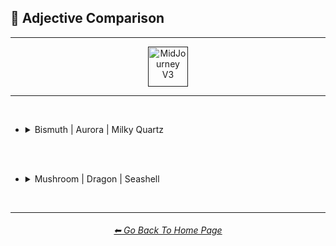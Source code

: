 <h2>🦚 Adjective Comparison</h2>

<hr><!--------------->

<div align="center">

[<img src="/Images/Repo_Parts/Buttons/Version_Buttons/button_version_V3_active_full.webp?raw=true" alt="MidJourney V3" height="64" />]()

</div>

<hr>
<br>


- <details><summary>Bismuth | Aurora | Milky Quartz</summary><p><div align="center">

    <table>
        <tr align=center valign=middle>
            <th>Adjective Used</th>
            <th>Bismuth</th>
            <th>Aurora</th>
            <th>Milky Quartz</th>
        </tr>
        <tr align=center valign=middle>
            <td>(Just The Style)</td>
            <td><img src="/Images/MJ_V3/Comparison_Page_Images/Adjective_Comparison/Bismuth/Bismuth.png?raw=true" width="256" />
            </td>
            <td><img src="/Images/MJ_V3/Comparison_Page_Images/Adjective_Comparison/Aurora/Aurora.png?raw=true" width="256" />
            </td>
            <td><img src="/Images/MJ_V3/Comparison_Page_Images/Adjective_Comparison/Milky_Quartz/Milky_Quartz.png?raw=true" width="256" />
            </td>
        </tr>
        <tr align=center valign=middle>
            <td>Realistic</td>
            <td><img src="/Images/MJ_V3/Comparison_Page_Images/Adjective_Comparison/Bismuth/Bismuth_Realistic.png?raw=true" width="256" />
            </td>
            <td><img src="/Images/MJ_V3/Comparison_Page_Images/Adjective_Comparison/Aurora/Aurora_Realistic.png?raw=true" width="256" />
            </td>
            <td><img src="/Images/MJ_V3/Comparison_Page_Images/Adjective_Comparison/Milky_Quartz/Milky_Quartz_Realistic.png?raw=true" width="256" />
            </td>
        </tr>
        <tr align=center valign=middle>
            <td>Photorealistic</td>
            <td><img src="/Images/MJ_V3/Comparison_Page_Images/Adjective_Comparison/Bismuth/Bismuth_Photorealistic.png?raw=true" width="256" />
            </td>
            <td><img src="/Images/MJ_V3/Comparison_Page_Images/Adjective_Comparison/Aurora/Aurora_Photorealistic.png?raw=true" width="256" />
            </td>
            <td><img src="/Images/MJ_V3/Comparison_Page_Images/Adjective_Comparison/Milky_Quartz/Milky_Quartz_Photorealistic.png?raw=true" width="256" />
            </td>
        </tr>
        <tr align=center valign=middle>
            <td>Surreal</td>
            <td><img src="/Images/MJ_V3/Comparison_Page_Images/Adjective_Comparison/Bismuth/Bismuth_Surreal.png?raw=true" width="256" />
            </td>
            <td><img src="/Images/MJ_V3/Comparison_Page_Images/Adjective_Comparison/Aurora/Aurora_Surreal.png?raw=true" width="256" />
            </td>
            <td><img src="/Images/MJ_V3/Comparison_Page_Images/Adjective_Comparison/Milky_Quartz/Milky_Quartz_Surreal.png?raw=true" width="256" />
            </td>
        </tr>
        <tr align=center valign=middle>
            <td>Simple</td>
            <td><img src="/Images/MJ_V3/Comparison_Page_Images/Adjective_Comparison/Bismuth/Bismuth_Simple.png?raw=true" width="256" />
            </td>
            <td><img src="/Images/MJ_V3/Comparison_Page_Images/Adjective_Comparison/Aurora/Aurora_Simple.png?raw=true" width="256" />
            </td>
            <td><img src="/Images/MJ_V3/Comparison_Page_Images/Adjective_Comparison/Milky_Quartz/Milky_Quartz_Simple.png?raw=true" width="256" />
            </td>
        </tr>
        <tr align=center valign=middle>
            <td>Hyperdetailed</td>
            <td><img src="/Images/MJ_V3/Comparison_Page_Images/Adjective_Comparison/Bismuth/Bismuth_Hyperdetailed.png?raw=true" width="256" />
            </td>
            <td><img src="/Images/MJ_V3/Comparison_Page_Images/Adjective_Comparison/Aurora/Aurora_Hyperdetailed.png?raw=true" width="256" />
            </td>
            <td><img src="/Images/MJ_V3/Comparison_Page_Images/Adjective_Comparison/Milky_Quartz/Milky_Quartz_Hyperdetailed.png?raw=true" width="256" />
            </td>
        </tr>
        <tr align=center valign=middle>
            <td>Groovy</td>
            <td><img src="/Images/MJ_V3/Comparison_Page_Images/Adjective_Comparison/Bismuth/Bismuth_Groovy.png?raw=true" width="256" />
            </td>
            <td><img src="/Images/MJ_V3/Comparison_Page_Images/Adjective_Comparison/Aurora/Aurora_Groovy.png?raw=true" width="256" />
            </td>
            <td><img src="/Images/MJ_V3/Comparison_Page_Images/Adjective_Comparison/Milky_Quartz/Milky_Quartz_Groovy.png?raw=true" width="256" />
            </td>
        </tr>
        <tr align=center valign=middle>
            <td>Psychedelia</td>
            <td><img src="/Images/MJ_V3/Comparison_Page_Images/Adjective_Comparison/Bismuth/Bismuth_Psychedelia.png?raw=true" width="256" />
            </td>
            <td><img src="/Images/MJ_V3/Comparison_Page_Images/Adjective_Comparison/Aurora/Aurora_Psychedelia.png?raw=true" width="256" />
            </td>
            <td><img src="/Images/MJ_V3/Comparison_Page_Images/Adjective_Comparison/Milky_Quartz/Milky_Quartz_Psychedelia.png?raw=true" width="256" />
            </td>
        </tr>
        <tr align=center valign=middle>
            <td>Magical</td>
            <td><img src="/Images/MJ_V3/Comparison_Page_Images/Adjective_Comparison/Bismuth/Bismuth_Magical.png?raw=true" width="256" />
            </td>
            <td><img src="/Images/MJ_V3/Comparison_Page_Images/Adjective_Comparison/Aurora/Aurora_Magical.png?raw=true" width="256" />
            </td>
            <td><img src="/Images/MJ_V3/Comparison_Page_Images/Adjective_Comparison/Milky_Quartz/Milky_Quartz_Magical.png?raw=true" width="256" />
            </td>
        </tr>
        <tr align=center valign=middle>
            <td>Cyberpunk</td>
            <td><img src="/Images/MJ_V3/Comparison_Page_Images/Adjective_Comparison/Bismuth/Bismuth_Cyberpunk.png?raw=true" width="256" />
            </td>
            <td><img src="/Images/MJ_V3/Comparison_Page_Images/Adjective_Comparison/Aurora/Aurora_Cyberpunk.png?raw=true" width="256" />
            </td>
            <td><img src="/Images/MJ_V3/Comparison_Page_Images/Adjective_Comparison/Milky_Quartz/Milky_Quartz_Cyberpunk.png?raw=true" width="256" />
            </td>
        </tr>
        <tr align=center valign=middle>
            <td>Lunarpunk</td>
            <td><img src="/Images/MJ_V3/Comparison_Page_Images/Adjective_Comparison/Bismuth/Bismuth_Lunarpunk.png?raw=true" width="256" />
            </td>
            <td><img src="/Images/MJ_V3/Comparison_Page_Images/Adjective_Comparison/Aurora/Aurora_Lunarpunk.png?raw=true" width="256" />
            </td>
            <td><img src="/Images/MJ_V3/Comparison_Page_Images/Adjective_Comparison/Milky_Quartz/Milky_Quartz_Lunarpunk.png?raw=true" width="256" />
            </td>
        </tr>
        <tr align=center valign=middle>
            <td>Sparklecore</td>
            <td><img src="/Images/MJ_V3/Comparison_Page_Images/Adjective_Comparison/Bismuth/Bismuth_Sparklecore.png?raw=true" width="256" />
            </td>
            <td><img src="/Images/MJ_V3/Comparison_Page_Images/Adjective_Comparison/Aurora/Aurora_Sparklecore.png?raw=true" width="256" />
            </td>
            <td><img src="/Images/MJ_V3/Comparison_Page_Images/Adjective_Comparison/Milky_Quartz/Milky_Quartz_Sparklecore.png?raw=true" width="256" />
            </td>
        </tr>
        <tr align=center valign=middle>
            <td>Octane Render</td>
            <td><img src="/Images/MJ_V3/Comparison_Page_Images/Adjective_Comparison/Bismuth/Bismuth_Octane_Render.png?raw=true" width="256" />
            </td>
            <td><img src="/Images/MJ_V3/Comparison_Page_Images/Adjective_Comparison/Aurora/Aurora_Octane_Render.png?raw=true" width="256" />
            </td>
            <td><img src="/Images/MJ_V3/Comparison_Page_Images/Adjective_Comparison/Milky_Quartz/Milky_Quartz_Octane_Render.png?raw=true" width="256" />
            </td>
        </tr>
        <tr align=center valign=middle>
            <td>Databending</td>
            <td><img src="/Images/MJ_V3/Comparison_Page_Images/Adjective_Comparison/Bismuth/Bismuth_Databending.png?raw=true" width="256" />
            </td>
            <td><img src="/Images/MJ_V3/Comparison_Page_Images/Adjective_Comparison/Aurora/Aurora_Databending.png?raw=true" width="256" />
            </td>
            <td><img src="/Images/MJ_V3/Comparison_Page_Images/Adjective_Comparison/Milky_Quartz/Milky_Quartz_Databending.png?raw=true" width="256" />
            </td>
        </tr>
        <tr align=center valign=middle>
            <td>Painting By Salvador Dali</td>
            <td><img src="/Images/MJ_V3/Comparison_Page_Images/Adjective_Comparison/Bismuth/Bismuth_Painting_By_Salvador_Dali.png?raw=true" width="256" />
            </td>
            <td><img src="/Images/MJ_V3/Comparison_Page_Images/Adjective_Comparison/Aurora/Aurora_Painting_By_Salvador_Dali.png?raw=true" width="256" />
            </td>
            <td><img src="/Images/MJ_V3/Comparison_Page_Images/Adjective_Comparison/Milky_Quartz/Milky_Quartz_Painting_By_Salvador_Dali.png?raw=true" width="256" />
            </td>
        </tr>
        <tr align=center valign=middle>
            <td>Gel Pen</td>
            <td><img src="/Images/MJ_V3/Comparison_Page_Images/Adjective_Comparison/Bismuth/Bismuth_Gel_Pen.png?raw=true" width="256" />
            </td>
            <td><img src="/Images/MJ_V3/Comparison_Page_Images/Adjective_Comparison/Aurora/Aurora_Gel_Pen.png?raw=true" width="256" />
            </td>
            <td><img src="/Images/MJ_V3/Comparison_Page_Images/Adjective_Comparison/Milky_Quartz/Milky_Quartz_Gel_Pen.png?raw=true" width="256" />
            </td>
        </tr>
        <tr align=center valign=middle>
            <td>Liquid</td>
            <td><img src="/Images/MJ_V3/Comparison_Page_Images/Adjective_Comparison/Bismuth/Bismuth_Liquid.png?raw=true" width="256" />
            </td>
            <td><img src="/Images/MJ_V3/Comparison_Page_Images/Adjective_Comparison/Aurora/Aurora_Liquid.png?raw=true" width="256" />
            </td>
            <td><img src="/Images/MJ_V3/Comparison_Page_Images/Adjective_Comparison/Milky_Quartz/Milky_Quartz_Liquid.png?raw=true" width="256" />
            </td>
        </tr>
        <tr align=center valign=middle>
            <td>Melted</td>
            <td><img src="/Images/MJ_V3/Comparison_Page_Images/Adjective_Comparison/Bismuth/Bismuth_Melted.png?raw=true" width="256" />
            </td>
            <td><img src="/Images/MJ_V3/Comparison_Page_Images/Adjective_Comparison/Aurora/Aurora_Melted.png?raw=true" width="256" />
            </td>
            <td><img src="/Images/MJ_V3/Comparison_Page_Images/Adjective_Comparison/Milky_Quartz/Milky_Quartz_Melted.png?raw=true" width="256" />
            </td>
        </tr>
        <tr align=center valign=middle>
            <td>Crystalline</td>
            <td><img src="/Images/MJ_V3/Comparison_Page_Images/Adjective_Comparison/Bismuth/Bismuth_Crystalline.png?raw=true" width="256" />
            </td>
            <td><img src="/Images/MJ_V3/Comparison_Page_Images/Adjective_Comparison/Aurora/Aurora_Crystalline.png?raw=true" width="256" />
            </td>
            <td><img src="/Images/MJ_V3/Comparison_Page_Images/Adjective_Comparison/Milky_Quartz/Milky_Quartz_Crystalline.png?raw=true" width="256" />
            </td>
        </tr>
        <tr align=center valign=middle>
            <td>Frozen</td>
            <td><img src="/Images/MJ_V3/Comparison_Page_Images/Adjective_Comparison/Bismuth/Bismuth_Frozen.png?raw=true" width="256" />
            </td>
            <td><img src="/Images/MJ_V3/Comparison_Page_Images/Adjective_Comparison/Aurora/Aurora_Frozen.png?raw=true" width="256" />
            </td>
            <td><img src="/Images/MJ_V3/Comparison_Page_Images/Adjective_Comparison/Milky_Quartz/Milky_Quartz_Frozen.png?raw=true" width="256" />
            </td>
        </tr>
        <tr align=center valign=middle>
            <td>Vaporized</td>
            <td><img src="/Images/MJ_V3/Comparison_Page_Images/Adjective_Comparison/Bismuth/Bismuth_Vaporized.png?raw=true" width="256" />
            </td>
            <td><img src="/Images/MJ_V3/Comparison_Page_Images/Adjective_Comparison/Aurora/Aurora_Vaporized.png?raw=true" width="256" />
            </td>
            <td><img src="/Images/MJ_V3/Comparison_Page_Images/Adjective_Comparison/Milky_Quartz/Milky_Quartz_Vaporized.png?raw=true" width="256" />
            </td>
        </tr>
        <tr align=center valign=middle>
            <td>Opalescent</td>
            <td><img src="/Images/MJ_V3/Comparison_Page_Images/Adjective_Comparison/Bismuth/Bismuth_Opalescent.png?raw=true" width="256" />
            </td>
            <td><img src="/Images/MJ_V3/Comparison_Page_Images/Adjective_Comparison/Aurora/Aurora_Opalescent.png?raw=true" width="256" />
            </td>
            <td><img src="/Images/MJ_V3/Comparison_Page_Images/Adjective_Comparison/Milky_Quartz/Milky_Quartz_Opalescent.png?raw=true" width="256" />
            </td>
        </tr>
        <tr align=center valign=middle>
            <td>Glowing</td>
            <td><img src="/Images/MJ_V3/Comparison_Page_Images/Adjective_Comparison/Bismuth/Bismuth_Glowing.png?raw=true" width="256" />
            </td>
            <td><img src="/Images/MJ_V3/Comparison_Page_Images/Adjective_Comparison/Aurora/Aurora_Glowing.png?raw=true" width="256" />
            </td>
            <td><img src="/Images/MJ_V3/Comparison_Page_Images/Adjective_Comparison/Milky_Quartz/Milky_Quartz_Glowing.png?raw=true" width="256" />
            </td>
        </tr>
        <tr align=center valign=middle>
            <td>Glow-In-The-Dark</td>
            <td><img src="/Images/MJ_V3/Comparison_Page_Images/Adjective_Comparison/Bismuth/Bismuth_Glow-In-The-Dark.png?raw=true" width="256" />
            </td>
            <td><img src="/Images/MJ_V3/Comparison_Page_Images/Adjective_Comparison/Aurora/Aurora_Glow-In-The-Dark.png?raw=true" width="256" />
            </td>
            <td><img src="/Images/MJ_V3/Comparison_Page_Images/Adjective_Comparison/Milky_Quartz/Milky_Quartz_Glow-In-The-Dark.png?raw=true" width="256" />
            </td>
        </tr>
        <tr align=center valign=middle>
            <td>Radiant</td>
            <td><img src="/Images/MJ_V3/Comparison_Page_Images/Adjective_Comparison/Bismuth/Bismuth_Radiant.png?raw=true" width="256" />
            </td>
            <td><img src="/Images/MJ_V3/Comparison_Page_Images/Adjective_Comparison/Aurora/Aurora_Radiant.png?raw=true" width="256" />
            </td>
            <td><img src="/Images/MJ_V3/Comparison_Page_Images/Adjective_Comparison/Milky_Quartz/Milky_Quartz_Radiant.png?raw=true" width="256" />
            </td>
        </tr>
        <tr align=center valign=middle>
            <td>Matte</td>
            <td><img src="/Images/MJ_V3/Comparison_Page_Images/Adjective_Comparison/Bismuth/Bismuth_Matte.png?raw=true" width="256" />
            </td>
            <td><img src="/Images/MJ_V3/Comparison_Page_Images/Adjective_Comparison/Aurora/Aurora_Matte.png?raw=true" width="256" />
            </td>
            <td><img src="/Images/MJ_V3/Comparison_Page_Images/Adjective_Comparison/Milky_Quartz/Milky_Quartz_Matte.png?raw=true" width="256" />
            </td>
        </tr>
        <tr align=center valign=middle>
            <td>Glossy</td>
            <td><img src="/Images/MJ_V3/Comparison_Page_Images/Adjective_Comparison/Bismuth/Bismuth_Glossy.png?raw=true" width="256" />
            </td>
            <td><img src="/Images/MJ_V3/Comparison_Page_Images/Adjective_Comparison/Aurora/Aurora_Glossy.png?raw=true" width="256" />
            </td>
            <td><img src="/Images/MJ_V3/Comparison_Page_Images/Adjective_Comparison/Milky_Quartz/Milky_Quartz_Glossy.png?raw=true" width="256" />
            </td>
        </tr>
        <tr align=center valign=middle>
            <td>Shimmering</td>
            <td><img src="/Images/MJ_V3/Comparison_Page_Images/Adjective_Comparison/Bismuth/Bismuth_Shimmering.png?raw=true" width="256" />
            </td>
            <td><img src="/Images/MJ_V3/Comparison_Page_Images/Adjective_Comparison/Aurora/Aurora_Shimmering.png?raw=true" width="256" />
            </td>
            <td><img src="/Images/MJ_V3/Comparison_Page_Images/Adjective_Comparison/Milky_Quartz/Milky_Quartz_Shimmering.png?raw=true" width="256" />
            </td>
        </tr>
        <tr align=center valign=middle>
            <td>Iridescent</td>
            <td><img src="/Images/MJ_V3/Comparison_Page_Images/Adjective_Comparison/Bismuth/Bismuth_Iridescent.png?raw=true" width="256" />
            </td>
            <td><img src="/Images/MJ_V3/Comparison_Page_Images/Adjective_Comparison/Aurora/Aurora_Iridescent.png?raw=true" width="256" />
            </td>
            <td><img src="/Images/MJ_V3/Comparison_Page_Images/Adjective_Comparison/Milky_Quartz/Milky_Quartz_Iridescent.png?raw=true" width="256" />
            </td>
        </tr>
    </table>

  </div></p></details>



<br><br>



- <details><summary>Mushroom | Dragon | Seashell</summary><p><div align="center">
    <table>
        <tr align=center valign=middle>
            <th>Adjective Used</th>
            <th>Mushroom</th>
            <th>Dragon</th>
            <th>Seashell</th>
        </tr>
        <tr align=center valign=middle>
            <td>(Just The Style)</td>
            <td><img src="/Images/MJ_V3/Comparison_Page_Images/Adjective_Comparison/Mushroom/Mushroom.png?raw=true" width="256" />
            </td>
            <td><img src="/Images/MJ_V3/Comparison_Page_Images/Adjective_Comparison/Dragon/Dragon.png?raw=true" width="256" />
            </td>
            <td><img src="/Images/MJ_V3/Comparison_Page_Images/Adjective_Comparison/Seashell/Seashell.png?raw=true" width="256" />
            </td>
        </tr>
        <tr align=center valign=middle>
            <td>Realistic</td>
            <td><img src="/Images/MJ_V3/Comparison_Page_Images/Adjective_Comparison/Mushroom/Mushroom_Realistic.png?raw=true" width="256" />
            </td>
            <td><img src="/Images/MJ_V3/Comparison_Page_Images/Adjective_Comparison/Dragon/Dragon_Realistic.png?raw=true" width="256" />
            </td>
            <td><img src="/Images/MJ_V3/Comparison_Page_Images/Adjective_Comparison/Seashell/Seashell_Realistic.png?raw=true" width="256" />
            </td>
        </tr>
        <tr align=center valign=middle>
            <td>Photorealistic</td>
            <td><img src="/Images/MJ_V3/Comparison_Page_Images/Adjective_Comparison/Mushroom/Mushroom_Photorealistic.png?raw=true" width="256" />
            </td>
            <td><img src="/Images/MJ_V3/Comparison_Page_Images/Adjective_Comparison/Dragon/Dragon_Photorealistic.png?raw=true" width="256" />
            </td>
            <td><img src="/Images/MJ_V3/Comparison_Page_Images/Adjective_Comparison/Seashell/Seashell_Photorealistic.png?raw=true" width="256" />
            </td>
        </tr>
        <tr align=center valign=middle>
            <td>Surreal</td>
            <td><img src="/Images/MJ_V3/Comparison_Page_Images/Adjective_Comparison/Mushroom/Mushroom_Surreal.png?raw=true" width="256" />
            </td>
            <td><img src="/Images/MJ_V3/Comparison_Page_Images/Adjective_Comparison/Dragon/Dragon_Surreal.png?raw=true" width="256" />
            </td>
            <td><img src="/Images/MJ_V3/Comparison_Page_Images/Adjective_Comparison/Seashell/Seashell_Surreal.png?raw=true" width="256" />
            </td>
        </tr>
        <tr align=center valign=middle>
            <td>Simple</td>
            <td><img src="/Images/MJ_V3/Comparison_Page_Images/Adjective_Comparison/Mushroom/Mushroom_Simple.png?raw=true" width="256" />
            </td>
            <td><img src="/Images/MJ_V3/Comparison_Page_Images/Adjective_Comparison/Dragon/Dragon_Simple.png?raw=true" width="256" />
            </td>
            <td><img src="/Images/MJ_V3/Comparison_Page_Images/Adjective_Comparison/Seashell/Seashell_Simple.png?raw=true" width="256" />
            </td>
        </tr>
        <tr align=center valign=middle>
            <td>Hyperdetailed</td>
            <td><img src="/Images/MJ_V3/Comparison_Page_Images/Adjective_Comparison/Mushroom/Mushroom_Hyperdetailed.png?raw=true" width="256" />
            </td>
            <td><img src="/Images/MJ_V3/Comparison_Page_Images/Adjective_Comparison/Dragon/Dragon_Hyperdetailed.png?raw=true" width="256" />
            </td>
            <td><img src="/Images/MJ_V3/Comparison_Page_Images/Adjective_Comparison/Seashell/Seashell_Hyperdetailed.png?raw=true" width="256" />
            </td>
        </tr>
        <tr align=center valign=middle>
            <td>Groovy</td>
            <td><img src="/Images/MJ_V3/Comparison_Page_Images/Adjective_Comparison/Mushroom/Mushroom_Groovy.png?raw=true" width="256" />
            </td>
            <td><img src="/Images/MJ_V3/Comparison_Page_Images/Adjective_Comparison/Dragon/Dragon_Groovy.png?raw=true" width="256" />
            </td>
            <td><img src="/Images/MJ_V3/Comparison_Page_Images/Adjective_Comparison/Seashell/Seashell_Groovy.png?raw=true" width="256" />
            </td>
        </tr>
        <tr align=center valign=middle>
            <td>Psychedelia</td>
            <td><img src="/Images/MJ_V3/Comparison_Page_Images/Adjective_Comparison/Mushroom/Mushroom_Psychedelia.png?raw=true" width="256" />
            </td>
            <td><img src="/Images/MJ_V3/Comparison_Page_Images/Adjective_Comparison/Dragon/Dragon_Psychedelia.png?raw=true" width="256" />
            </td>
            <td><img src="/Images/MJ_V3/Comparison_Page_Images/Adjective_Comparison/Seashell/Seashell_Psychedelia.png?raw=true" width="256" />
            </td>
        </tr>
        <tr align=center valign=middle>
            <td>Magical</td>
            <td><img src="/Images/MJ_V3/Comparison_Page_Images/Adjective_Comparison/Mushroom/Mushroom_Magical.png?raw=true" width="256" />
            </td>
            <td><img src="/Images/MJ_V3/Comparison_Page_Images/Adjective_Comparison/Dragon/Dragon_Magical.png?raw=true" width="256" />
            </td>
            <td><img src="/Images/MJ_V3/Comparison_Page_Images/Adjective_Comparison/Seashell/Seashell_Magical.png?raw=true" width="256" />
            </td>
        </tr>
        <tr align=center valign=middle>
            <td>Cyberpunk</td>
            <td><img src="/Images/MJ_V3/Comparison_Page_Images/Adjective_Comparison/Mushroom/Mushroom_Cyberpunk.png?raw=true" width="256" />
            </td>
            <td><img src="/Images/MJ_V3/Comparison_Page_Images/Adjective_Comparison/Dragon/Dragon_Cyberpunk.png?raw=true" width="256" />
            </td>
            <td><img src="/Images/MJ_V3/Comparison_Page_Images/Adjective_Comparison/Seashell/Seashell_Cyberpunk.png?raw=true" width="256" />
            </td>
        </tr>
        <tr align=center valign=middle>
            <td>Lunarpunk</td>
            <td><img src="/Images/MJ_V3/Comparison_Page_Images/Adjective_Comparison/Mushroom/Mushroom_Lunarpunk.png?raw=true" width="256" />
            </td>
            <td><img src="/Images/MJ_V3/Comparison_Page_Images/Adjective_Comparison/Dragon/Dragon_Lunarpunk.png?raw=true" width="256" />
            </td>
            <td><img src="/Images/MJ_V3/Comparison_Page_Images/Adjective_Comparison/Seashell/Seashell_Lunarpunk.png?raw=true" width="256" />
            </td>
        </tr>
        <tr align=center valign=middle>
            <td>Sparklecore</td>
            <td><img src="/Images/MJ_V3/Comparison_Page_Images/Adjective_Comparison/Mushroom/Mushroom_Sparklecore.png?raw=true" width="256" />
            </td>
            <td><img src="/Images/MJ_V3/Comparison_Page_Images/Adjective_Comparison/Dragon/Dragon_Sparklecore.png?raw=true" width="256" />
            </td>
            <td><img src="/Images/MJ_V3/Comparison_Page_Images/Adjective_Comparison/Seashell/Seashell_Sparklecore.png?raw=true" width="256" />
            </td>
        </tr>
        <tr align=center valign=middle>
            <td>Octane Render</td>
            <td><img src="/Images/MJ_V3/Comparison_Page_Images/Adjective_Comparison/Mushroom/Mushroom_Octane_Render.png?raw=true" width="256" />
            </td>
            <td><img src="/Images/MJ_V3/Comparison_Page_Images/Adjective_Comparison/Dragon/Dragon_Octane_Render.png?raw=true" width="256" />
            </td>
            <td><img src="/Images/MJ_V3/Comparison_Page_Images/Adjective_Comparison/Seashell/Seashell_Octane_Render.png?raw=true" width="256" />
            </td>
        </tr>
        <tr align=center valign=middle>
            <td>Databending</td>
            <td><img src="/Images/MJ_V3/Comparison_Page_Images/Adjective_Comparison/Mushroom/Mushroom_Databending.png?raw=true" width="256" />
            </td>
            <td><img src="/Images/MJ_V3/Comparison_Page_Images/Adjective_Comparison/Dragon/Dragon_Databending.png?raw=true" width="256" />
            </td>
            <td><img src="/Images/MJ_V3/Comparison_Page_Images/Adjective_Comparison/Seashell/Seashell_Databending.png?raw=true" width="256" />
            </td>
        </tr>
        <tr align=center valign=middle>
            <td>Painting By Salvador Dali</td>
            <td><img src="/Images/MJ_V3/Comparison_Page_Images/Adjective_Comparison/Mushroom/Mushroom_Painting_By_Salvador_Dali.png?raw=true" width="256" />
            </td>
            <td><img src="/Images/MJ_V3/Comparison_Page_Images/Adjective_Comparison/Dragon/Dragon_Painting_By_Salvador_Dali.png?raw=true" width="256" />
            </td>
            <td><img src="/Images/MJ_V3/Comparison_Page_Images/Adjective_Comparison/Seashell/Seashell_Painting_By_Salvador_Dali.png?raw=true" width="256" />
            </td>
        </tr>
        <tr align=center valign=middle>
            <td>Gel Pen</td>
            <td><img src="/Images/MJ_V3/Comparison_Page_Images/Adjective_Comparison/Mushroom/Mushroom_Gel_Pen.png?raw=true" width="256" />
            </td>
            <td><img src="/Images/MJ_V3/Comparison_Page_Images/Adjective_Comparison/Dragon/Dragon_Gel_Pen.png?raw=true" width="256" />
            </td>
            <td><img src="/Images/MJ_V3/Comparison_Page_Images/Adjective_Comparison/Seashell/Seashell_Gel_Pen.png?raw=true" width="256" />
            </td>
        </tr>
        <tr align=center valign=middle>
            <td>Liquid</td>
            <td><img src="/Images/MJ_V3/Comparison_Page_Images/Adjective_Comparison/Mushroom/Mushroom_Liquid.png?raw=true" width="256" />
            </td>
            <td><img src="/Images/MJ_V3/Comparison_Page_Images/Adjective_Comparison/Dragon/Dragon_Liquid.png?raw=true" width="256" />
            </td>
            <td><img src="/Images/MJ_V3/Comparison_Page_Images/Adjective_Comparison/Seashell/Seashell_Liquid.png?raw=true" width="256" />
            </td>
        </tr>
        <tr align=center valign=middle>
            <td>Melted</td>
            <td><img src="/Images/MJ_V3/Comparison_Page_Images/Adjective_Comparison/Mushroom/Mushroom_Melted.png?raw=true" width="256" />
            </td>
            <td><img src="/Images/MJ_V3/Comparison_Page_Images/Adjective_Comparison/Dragon/Dragon_Melted.png?raw=true" width="256" />
            </td>
            <td><img src="/Images/MJ_V3/Comparison_Page_Images/Adjective_Comparison/Seashell/Seashell_Melted.png?raw=true" width="256" />
            </td>
        </tr>
        <tr align=center valign=middle>
            <td>Crystalline</td>
            <td><img src="/Images/MJ_V3/Comparison_Page_Images/Adjective_Comparison/Mushroom/Mushroom_Crystalline.png?raw=true" width="256" />
            </td>
            <td><img src="/Images/MJ_V3/Comparison_Page_Images/Adjective_Comparison/Dragon/Dragon_Crystalline.png?raw=true" width="256" />
            </td>
            <td><img src="/Images/MJ_V3/Comparison_Page_Images/Adjective_Comparison/Seashell/Seashell_Crystalline.png?raw=true" width="256" />
            </td>
        </tr>
        <tr align=center valign=middle>
            <td>Frozen</td>
            <td><img src="/Images/MJ_V3/Comparison_Page_Images/Adjective_Comparison/Mushroom/Mushroom_Frozen.png?raw=true" width="256" />
            </td>
            <td><img src="/Images/MJ_V3/Comparison_Page_Images/Adjective_Comparison/Dragon/Dragon_Frozen.png?raw=true" width="256" />
            </td>
            <td><img src="/Images/MJ_V3/Comparison_Page_Images/Adjective_Comparison/Seashell/Seashell_Frozen.png?raw=true" width="256" />
            </td>
        </tr>
        <tr align=center valign=middle>
            <td>Vaporized</td>
            <td><img src="/Images/MJ_V3/Comparison_Page_Images/Adjective_Comparison/Mushroom/Mushroom_Vaporized.png?raw=true" width="256" />
            </td>
            <td><img src="/Images/MJ_V3/Comparison_Page_Images/Adjective_Comparison/Dragon/Dragon_Vaporized.png?raw=true" width="256" />
            </td>
            <td><img src="/Images/MJ_V3/Comparison_Page_Images/Adjective_Comparison/Seashell/Seashell_Vaporized.png?raw=true" width="256" />
            </td>
        </tr>
        <tr align=center valign=middle>
            <td>Opalescent</td>
            <td><img src="/Images/MJ_V3/Comparison_Page_Images/Adjective_Comparison/Mushroom/Mushroom_Opalescent.png?raw=true" width="256" />
            </td>
            <td><img src="/Images/MJ_V3/Comparison_Page_Images/Adjective_Comparison/Dragon/Dragon_Opalescent.png?raw=true" width="256" />
            </td>
            <td><img src="/Images/MJ_V3/Comparison_Page_Images/Adjective_Comparison/Seashell/Seashell_Opalescent.png?raw=true" width="256" />
            </td>
        </tr>
        <tr align=center valign=middle>
            <td>Glowing</td>
            <td><img src="/Images/MJ_V3/Comparison_Page_Images/Adjective_Comparison/Mushroom/Mushroom_Glowing.png?raw=true" width="256" />
            </td>
            <td><img src="/Images/MJ_V3/Comparison_Page_Images/Adjective_Comparison/Dragon/Dragon_Glowing.png?raw=true" width="256" />
            </td>
            <td><img src="/Images/MJ_V3/Comparison_Page_Images/Adjective_Comparison/Seashell/Seashell_Glowing.png?raw=true" width="256" />
            </td>
        </tr>
        <tr align=center valign=middle>
            <td>Glow-In-The-Dark</td>
            <td><img src="/Images/MJ_V3/Comparison_Page_Images/Adjective_Comparison/Mushroom/Mushroom_Glow-In-The-Dark.png?raw=true" width="256" />
            </td>
            <td><img src="/Images/MJ_V3/Comparison_Page_Images/Adjective_Comparison/Dragon/Dragon_Glow-In-The-Dark.png?raw=true" width="256" />
            </td>
            <td><img src="/Images/MJ_V3/Comparison_Page_Images/Adjective_Comparison/Seashell/Seashell_Glow-In-The-Dark.png?raw=true" width="256" />
            </td>
        </tr>
        <tr align=center valign=middle>
            <td>Radiant</td>
            <td><img src="/Images/MJ_V3/Comparison_Page_Images/Adjective_Comparison/Mushroom/Mushroom_Radiant.png?raw=true" width="256" />
            </td>
            <td><img src="/Images/MJ_V3/Comparison_Page_Images/Adjective_Comparison/Dragon/Dragon_Radiant.png?raw=true" width="256" />
            </td>
            <td><img src="/Images/MJ_V3/Comparison_Page_Images/Adjective_Comparison/Seashell/Seashell_Radiant.png?raw=true" width="256" />
            </td>
        </tr>
        <tr align=center valign=middle>
            <td>Matte</td>
            <td><img src="/Images/MJ_V3/Comparison_Page_Images/Adjective_Comparison/Mushroom/Mushroom_Matte.png?raw=true" width="256" />
            </td>
            <td><img src="/Images/MJ_V3/Comparison_Page_Images/Adjective_Comparison/Dragon/Dragon_Matte.png?raw=true" width="256" />
            </td>
            <td><img src="/Images/MJ_V3/Comparison_Page_Images/Adjective_Comparison/Seashell/Seashell_Matte.png?raw=true" width="256" />
            </td>
        </tr>
        <tr align=center valign=middle>
            <td>Glossy</td>
            <td><img src="/Images/MJ_V3/Comparison_Page_Images/Adjective_Comparison/Mushroom/Mushroom_Glossy.png?raw=true" width="256" />
            </td>
            <td><img src="/Images/MJ_V3/Comparison_Page_Images/Adjective_Comparison/Dragon/Dragon_Glossy.png?raw=true" width="256" />
            </td>
            <td><img src="/Images/MJ_V3/Comparison_Page_Images/Adjective_Comparison/Seashell/Seashell_Glossy.png?raw=true" width="256" />
            </td>
        </tr>
        <tr align=center valign=middle>
            <td>Shimmering</td>
            <td><img src="/Images/MJ_V3/Comparison_Page_Images/Adjective_Comparison/Mushroom/Mushroom_Shimmering.png?raw=true" width="256" />
            </td>
            <td><img src="/Images/MJ_V3/Comparison_Page_Images/Adjective_Comparison/Dragon/Dragon_Shimmering.png?raw=true" width="256" />
            </td>
            <td><img src="/Images/MJ_V3/Comparison_Page_Images/Adjective_Comparison/Seashell/Seashell_Shimmering.png?raw=true" width="256" />
            </td>
        </tr>
        <tr align=center valign=middle>
            <td>Iridescent</td>
            <td><img src="/Images/MJ_V3/Comparison_Page_Images/Adjective_Comparison/Mushroom/Mushroom_Iridescent.png?raw=true" width="256" />
            </td>
            <td><img src="/Images/MJ_V3/Comparison_Page_Images/Adjective_Comparison/Dragon/Dragon_Iridescent.png?raw=true" width="256" />
            </td>
            <td><img src="/Images/MJ_V3/Comparison_Page_Images/Adjective_Comparison/Seashell/Seashell_Iridescent.png?raw=true" width="256" />
            </td>
        </tr>
    </table>

  </div></p></details>

<br>


<hr><!--------------->
<div align="center">
<h6><a href="https://github.com/willwulfken/MidJourney-Styles-and-Keywords-Reference/blob/main/README.md">⬅ Go Back To Home Page</a></h6>
</div>